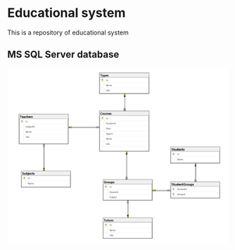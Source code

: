 # Educational system
This is a repository of educational system

## MS SQL Server database

![mssql database](https://github.com/pashokred/educational_system/blob/master/Img/MSSQLDatabase.png?raw=true "MS SQL Server database")
